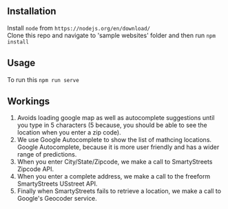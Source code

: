## Installation

Install `node` from `https://nodejs.org/en/download/` \
Clone this repo and navigate to 'sample websites' folder and then run `npm install`

## Usage

To run this `npm run serve`

## Workings

1. Avoids loading google map as well as autocomplete suggestions until you type in 5 characters (5 because, you should be able to see the location when you enter a zip code).
2. We use Google Autocomplete to show the list of mathcing locations. Google Autocomplete, because it is more user friendly and has a wider range of predictions.
3. When you enter City/State/Zipcode, we make a call to SmartyStreets Zipcode API.
4. When you enter a complete address, we make a call to the freeform SmartyStreets USstreet API.
5. Finally when SmartyStreets fails to retrieve a location, we make a call to Google's Geocoder service.
